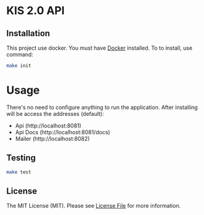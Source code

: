 # KIS 2.0 API

## Installation

This project use docker. You must have [Docker](https://www.docker.com) installed. To to
 install, use command:
```sh
make init
```

# Usage
There's no need to configure anything to run the application. After installing will be access the addresses (default):

* Api (http://localhost:8081)
* Api Docs (http://localhost:8081/docs)
* Mailer (http://localhost:8082)

## Testing

```sh
make test
```

## License

The MIT License (MIT). Please see [License File](LICENSE.md) for more information.